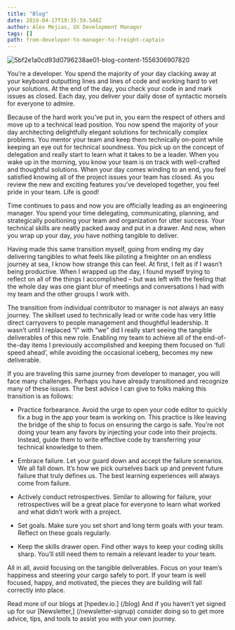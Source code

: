 ```yaml
---
title: "Blog"
date: 2019-04-17T19:35:59.548Z
author: Alex Mejias, UX Development Manager 
tags: []
path: from-developer-to-manager-to-freight-captain
---
```

![5bf2e1a0cd93d0796238ae01-blog-content-1556306907820](https://hpe-developer-portal.s3.amazonaws.com/uploads/media/2019/4/container-1638068_1920-1556306907818.jpg)

You’re a developer. You spend the majority of your day clacking away at your keyboard outputting lines and lines of code and working hard to vet your solutions. At the end of the day, you check your code in and mark issues as closed. Each day, you deliver your daily dose of syntactic morsels for everyone to admire.

Because of the hard work you’ve put in, you earn the respect of others and move up to a technical lead position. You now spend the majority of your day architecting delightfully elegant solutions for technically complex problems. You mentor your team and keep them technically on-point while keeping an eye out for technical soundness. You pick up on the concept of delegation and really start to learn what it takes to be a leader. When you wake up in the morning, you know your team is on track with well-crafted and thoughtful solutions. When your day comes winding to an end, you feel satisfied knowing all of the project issues your team has closed. As you review the new and exciting features you’ve developed together, you feel pride in your team. Life is good!

Time continues to pass and now you are officially leading as an engineering manager. You spend your time delegating, communicating, planning, and strategically positioning your team and organization for utter success. Your technical skills are neatly packed away and put in a drawer. And now, when you wrap up your day, *you* have nothing tangible to deliver. 

Having made this same transition myself, going from ending my day delivering tangibles to what feels like piloting a freighter on an endless journey at sea, I know how strange this can feel. At first, I felt as if I wasn’t being productive. When I wrapped up the day, I found myself trying to reflect on all of the things I accomplished – but was left with the feeling that the whole day was one giant blur of meetings and conversations I had with my team and the other groups I work with. 

The transition from individual contributor to manager is not always an easy journey. The skillset used to technically lead or write code has very little direct carryovers to people management and thoughtful leadership. It wasn’t until I replaced “I” with “we” did I really start seeing the tangible deliverables of this new role. Enabling my team to achieve all of the end-of-the-day items I previously accomplished and keeping them focused on ‘full speed ahead’, while avoiding the occasional iceberg, becomes my new deliverable.

If you are traveling this same journey from developer to manager, you will face many challenges. Perhaps you have already transitioned and recognize many of these issues. The best advice I can give to folks making this transition is as follows:

 * Practice forbearance. Avoid the urge to open your code editor to quickly fix a bug in the app your team is working on. This practice is like leaving the bridge of the ship to focus on ensuring the cargo is safe. You’re not doing your team any favors by injecting your code into their projects. Instead, guide them to write effective code by transferring your technical knowledge to them. 

 * Embrace failure. Let your guard down and accept the failure scenarios. We all fall down. It’s how we pick ourselves back up and prevent future failure that truly defines us. The best learning experiences will always come from failure.

 * Actively conduct retrospectives. Similar to allowing for failure, your retrospectives will be a great place for everyone to learn what worked and what didn’t work with a project.

 * Set goals. Make sure you set short and long term goals with your team. Reflect on these goals regularly.

 * Keep the skills drawer open. Find other ways to keep your coding skills sharp. You’ll still need them to remain a relevant leader to your team. 

All in all, avoid focusing on the tangible deliverables. Focus on your team’s happiness and steering your cargo safely to port. If your team is well focused, happy, and motivated, the pieces they are building will fall correctly into place.

Read more of our blogs at [hpedev.io.]
(/blog) And if you haven’t yet signed up for our [Newsletter,] (/newsletter-signup) consider doing so to get more advice, tips, and tools to assist you with your own journey.
